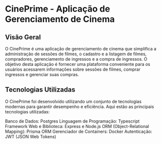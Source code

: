 # CinePrime - Aplicação de Gerenciamento de Cinema

## Visão Geral
O CinePrime é uma aplicação de gerenciamento de cinema que simplifica a administração de sessões de filmes, o cadastro e a listagem de filmes, compradores, gerenciamento de ingressos e a compra de ingressos. O objetivo desta aplicação é fornecer uma plataforma conveniente para os usuários acessarem informações sobre sessões de filmes, comprar ingressos e gerenciar suas compras.

## Tecnologias Utilizadas
O CinePrime foi desenvolvido utilizando um conjunto de tecnologias modernas para garantir desempenho e eficiência. Aqui estão as principais tecnologias utilizadas:

  Banco de Dados: Postgres
  Linguagem de Programação: Typescript
  Framework Web e Biblioteca: Express e Node.js
  ORM (Object-Relational Mapping): Prisma ORM
  Gerenciador de Containers: Docker
  Autenticação: JWT (JSON Web Tokens)
